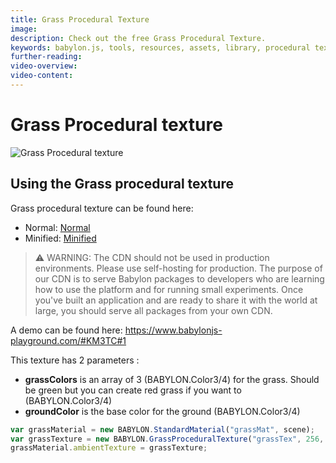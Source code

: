 ```yaml
---
title: Grass Procedural Texture
image: 
description: Check out the free Grass Procedural Texture.
keywords: babylon.js, tools, resources, assets, library, procedural texture, grass
further-reading:
video-overview:
video-content:
---
```


# Grass Procedural texture

![Grass Procedural texture](/img/extensions/proceduraltextures/grasspt.PNG)

## Using the Grass procedural texture

Grass procedural texture can be found here:

- Normal: [Normal](https://cdn.babylonjs.com/proceduralTexturesLibrary/babylon.grassProceduralTexture.js)
- Minified: [Minified](https://cdn.babylonjs.com/proceduralTexturesLibrary/babylon.grassProceduralTexture.min.js)

> ⚠️ WARNING: The CDN should not be used in production environments. Please use self-hosting for production. The purpose of our CDN is to serve Babylon packages to developers who are learning how to use the platform and for running small experiments. Once you've built an application and are ready to share it with the world at large, you should serve all packages from your own CDN.

A demo can be found here:  https://www.babylonjs-playground.com/#KM3TC#1

This texture has 2 parameters :
- **grassColors** is an array of 3 (BABYLON.Color3/4) for the grass. Should be green but you can create red grass if you want to (BABYLON.Color3/4)
- **groundColor** is the base color for the ground (BABYLON.Color3/4)

```javascript
var grassMaterial = new BABYLON.StandardMaterial("grassMat", scene);
var grassTexture = new BABYLON.GrassProceduralTexture("grassTex", 256, scene);
grassMaterial.ambientTexture = grassTexture;
```